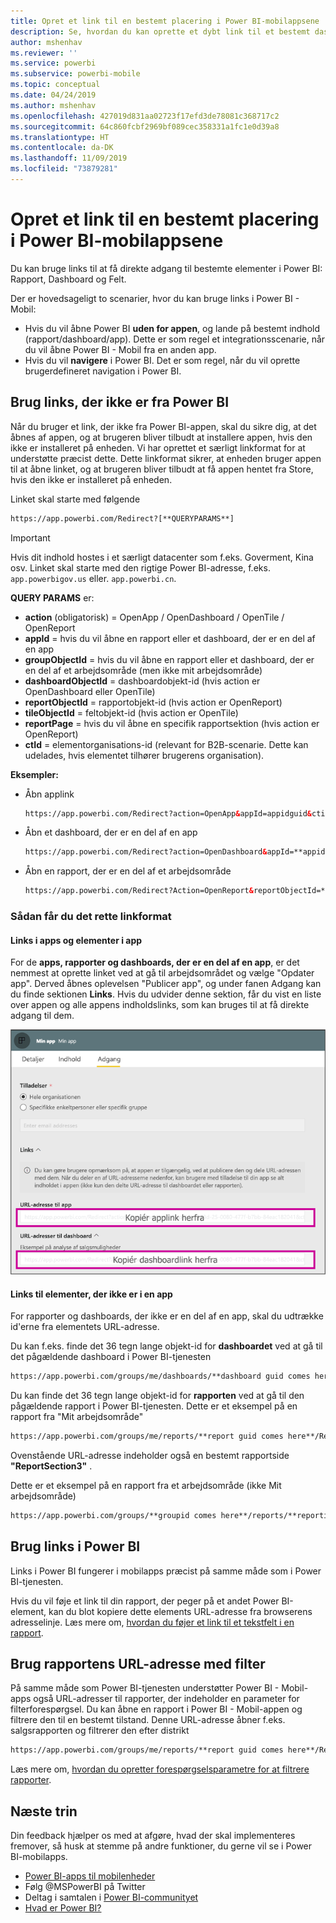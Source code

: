 ```yaml
---
title: Opret et link til en bestemt placering i Power BI-mobilappsene
description: Se, hvordan du kan oprette et dybt link til et bestemt dashboard, felt eller en rapport i Power BI-mobilappen ved hjælp af en URI (Uniform Resource Identifier).
author: mshenhav
ms.reviewer: ''
ms.service: powerbi
ms.subservice: powerbi-mobile
ms.topic: conceptual
ms.date: 04/24/2019
ms.author: mshenhav
ms.openlocfilehash: 427019d831aa02723f17efd3de78081c368717c2
ms.sourcegitcommit: 64c860fcbf2969bf089cec358331a1fc1e0d39a8
ms.translationtype: HT
ms.contentlocale: da-DK
ms.lasthandoff: 11/09/2019
ms.locfileid: "73879281"
---
```

# <a name="create-a-link-to-a-specific-location-in-the-power-bi-mobile-apps"></a>Opret et link til en bestemt placering i Power BI-mobilappsene
Du kan bruge links til at få direkte adgang til bestemte elementer i Power BI: Rapport, Dashboard og Felt.

Der er hovedsageligt to scenarier, hvor du kan bruge links i Power BI - Mobil: 

* Hvis du vil åbne Power BI **uden for appen**, og lande på bestemt indhold (rapport/dashboard/app). Dette er som regel et integrationsscenarie, når du vil åbne Power BI - Mobil fra en anden app. 
* Hvis du vil **navigere** i Power BI. Det er som regel, når du vil oprette brugerdefineret navigation i Power BI.


## <a name="use-links-from-outside-of-power-bi"></a>Brug links, der ikke er fra Power BI
Når du bruger et link, der ikke fra Power BI-appen, skal du sikre dig, at det åbnes af appen, og at brugeren bliver tilbudt at installere appen, hvis den ikke er installeret på enheden. Vi har oprettet et særligt linkformat for at understøtte præcist dette. Dette linkformat sikrer, at enheden bruger appen til at åbne linket, og at brugeren bliver tilbudt at få appen hentet fra Store, hvis den ikke er installeret på enheden.

Linket skal starte med følgende  
```html
https://app.powerbi.com/Redirect?[**QUERYPARAMS**]
```

> [!IMPORTANT]
> Hvis dit indhold hostes i et særligt datacenter som f.eks. Goverment, Kina osv. Linket skal starte med den rigtige Power BI-adresse, f.eks. `app.powerbigov.us` eller. `app.powerbi.cn`.   
>


**QUERY PARAMS** er:
* **action** (obligatorisk) = OpenApp / OpenDashboard / OpenTile / OpenReport
* **appId** = hvis du vil åbne en rapport eller et dashboard, der er en del af en app 
* **groupObjectId** = hvis du vil åbne en rapport eller et dashboard, der er en del af et arbejdsområde (men ikke mit arbejdsområde)
* **dashboardObjectId** = dashboardobjekt-id (hvis action er OpenDashboard eller OpenTile)
* **reportObjectId** = rapportobjekt-id (hvis action er OpenReport)
* **tileObjectId** = feltobjekt-id (hvis action er OpenTile)
* **reportPage** = hvis du vil åbne en specifik rapportsektion (hvis action er OpenReport)
* **ctId** = elementorganisations-id (relevant for B2B-scenarie. Dette kan udelades, hvis elementet tilhører brugerens organisation).

**Eksempler:**

* Åbn applink 
  ```html
  https://app.powerbi.com/Redirect?action=OpenApp&appId=appidguid&ctid=organizationid
  ```

* Åbn et dashboard, der er en del af en app 
  ```html
  https://app.powerbi.com/Redirect?action=OpenDashboard&appId=**appidguid**&dashboardObjectId=**dashboardidguid**&ctid=**organizationid**
  ```

* Åbn en rapport, der er en del af et arbejdsområde
  ```html
  https://app.powerbi.com/Redirect?Action=OpenReport&reportObjectId=**reportidguid**&groupObjectId=**groupidguid**&reportPage=**ReportSectionName**
  ```

### <a name="how-to-get-the-right-link-format"></a>Sådan får du det rette linkformat

#### <a name="links-of-apps-and-items-in-app"></a>Links i apps og elementer i app

For de **apps, rapporter og dashboards, der er en del af en app**, er det nemmest at oprette linket ved at gå til arbejdsområdet og vælge "Opdater app". Derved åbnes oplevelsen "Publicer app", og under fanen Adgang kan du finde sektionen **Links**. Hvis du udvider denne sektion, får du vist en liste over appen og alle appens indholdslinks, som kan bruges til at få direkte adgang til dem.

![Links til publicering i apps i Power BI ](./media/mobile-apps-links/mobile-link-copy-app-links.png)

#### <a name="links-of-items-not-in-app"></a>Links til elementer, der ikke er i en app 

For rapporter og dashboards, der ikke er en del af en app, skal du udtrække id'erne fra elementets URL-adresse.

Du kan f.eks. finde det 36 tegn lange objekt-id for **dashboardet** ved at gå til det pågældende dashboard i Power BI-tjenesten 

```html
https://app.powerbi.com/groups/me/dashboards/**dashboard guid comes here**?ctid=**organization id comes here**`
```

Du kan finde det 36 tegn lange objekt-id for **rapporten** ved at gå til den pågældende rapport i Power BI-tjenesten.
Dette er et eksempel på en rapport fra "Mit arbejdsområde"

```html
https://app.powerbi.com/groups/me/reports/**report guid comes here**/ReportSection3?ctid=**organization id comes here**`
```
Ovenstående URL-adresse indeholder også en bestemt rapportside **"ReportSection3"** .

Dette er et eksempel på en rapport fra et arbejdsområde (ikke Mit arbejdsområde)

```html
https://app.powerbi.com/groups/**groupid comes here**/reports/**reportid comes here**/ReportSection1?ctid=**organizationid comes here**
```

## <a name="use-links-inside-power-bi"></a>Brug links i Power BI

Links i Power BI fungerer i mobilapps præcist på samme måde som i Power BI-tjenesten.

Hvis du vil føje et link til din rapport, der peger på et andet Power BI-element, kan du blot kopiere dette elements URL-adresse fra browserens adresselinje. Læs mere om, [hvordan du føjer et link til et tekstfelt i en rapport](https://docs.microsoft.com/power-bi/service-add-hyperlink-to-text-box).

## <a name="use-report-url-with-filter"></a>Brug rapportens URL-adresse med filter
På samme måde som Power BI-tjenesten understøtter Power BI - Mobil-apps også URL-adresser til rapporter, der indeholder en parameter for filterforespørgsel. Du kan åbne en rapport i Power BI - Mobil-appen og filtrere den til en bestemt tilstand. Denne URL-adresse åbner f.eks. salgsrapporten og filtrerer den efter distrikt

```html
https://app.powerbi.com/groups/me/reports/**report guid comes here**/ReportSection3?ctid=**organization id comes here**&filter=Store/Territory eq 'NC'
```

Læs mere om, [hvordan du opretter forespørgselsparametre for at filtrere rapporter](https://docs.microsoft.com/power-bi/service-url-filters).

## <a name="next-steps"></a>Næste trin
Din feedback hjælper os med at afgøre, hvad der skal implementeres fremover, så husk at stemme på andre funktioner, du gerne vil se i Power BI-mobilapps. 

* [Power BI-apps til mobilenheder](mobile-apps-for-mobile-devices.md)
* Følg @MSPowerBI på Twitter
* Deltag i samtalen i [Power BI-communityet](https://community.powerbi.com/)
* [Hvad er Power BI?](../../fundamentals/power-bi-overview.md)

